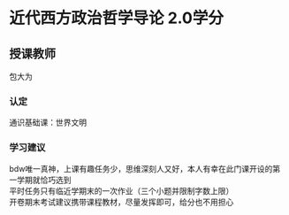 # 近代西方政治哲学导论  2.0学分
## 授课教师
包大为

### 认定
通识基础课：世界文明

### 学习建议
bdw唯一真神，上课有趣任务少，思维深刻人又好，本人有幸在此门课开设的第一学期就恰巧选到  
平时任务只有临近学期末的一次作业（三个小题并限制字数上限）  
开卷期末考试建议携带课程教材，尽量发挥即可，给分也不用担心  